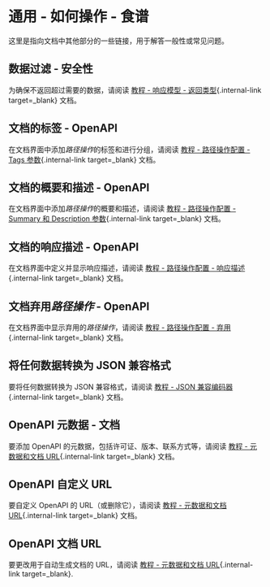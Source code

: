 # 通用 - 如何操作 - 食谱

这里是指向文档中其他部分的一些链接，用于解答一般性或常见问题。

## 数据过滤 - 安全性

为确保不返回超过需要的数据，请阅读 [教程 - 响应模型 - 返回类型](../tutorial/response-model.md){.internal-link target=_blank} 文档。

## 文档的标签 - OpenAPI

在文档界面中添加*路径操作*的标签和进行分组，请阅读 [教程 - 路径操作配置 - Tags 参数](../tutorial/path-operation-configuration.md#tags){.internal-link target=_blank} 文档。

## 文档的概要和描述 - OpenAPI

在文档界面中添加*路径操作*的概要和描述，请阅读 [教程 - 路径操作配置 - Summary 和 Description 参数](../tutorial/path-operation-configuration.md#summary-description){.internal-link target=_blank} 文档。

## 文档的响应描述 - OpenAPI

在文档界面中定义并显示响应描述，请阅读 [教程 - 路径操作配置 - 响应描述](../tutorial/path-operation-configuration.md#response-description){.internal-link target=_blank} 文档。

## 文档弃用*路径操作* - OpenAPI

在文档界面中显示弃用的*路径操作*，请阅读 [教程 - 路径操作配置 - 弃用](../tutorial/path-operation-configuration.md#deprecate-a-path-operation){.internal-link target=_blank} 文档。

## 将任何数据转换为 JSON 兼容格式

要将任何数据转换为 JSON 兼容格式，请阅读 [教程 - JSON 兼容编码器](../tutorial/encoder.md){.internal-link target=_blank} 文档。

## OpenAPI 元数据 - 文档

要添加 OpenAPI 的元数据，包括许可证、版本、联系方式等，请阅读 [教程 - 元数据和文档 URL](../tutorial/metadata.md){.internal-link target=_blank} 文档。

## OpenAPI 自定义 URL

要自定义 OpenAPI 的 URL（或删除它），请阅读 [教程 - 元数据和文档 URL](../tutorial/metadata.md#openapi-url){.internal-link target=_blank} 文档。

## OpenAPI 文档 URL

要更改用于自动生成文档的 URL，请阅读 [教程 - 元数据和文档 URL](../tutorial/metadata.md#docs-urls){.internal-link target=_blank}.
